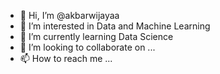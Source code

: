 - 👋 Hi, I’m @akbarwijayaa
- 👀 I’m interested in Data and Machine Learning
- 🌱 I’m currently learning Data Science
- 💞️ I’m looking to collaborate on ...
- 📫 How to reach me ...

<!---
akbarwijayaa/akbarwijayaa is a ✨ special ✨ repository because its `README.md` (this file) appears on your GitHub profile.
You can click the Preview link to take a look at your changes.
--->
